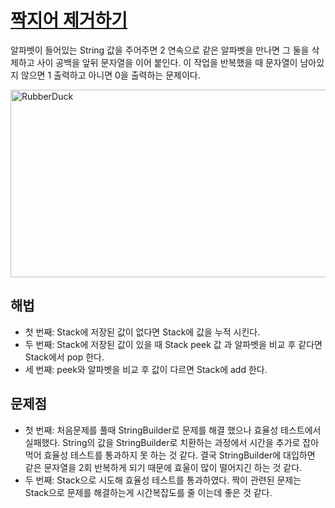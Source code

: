 # [짝지어 제거하기](https://github.com/malvr00/Java-algorithm/blob/master/programmers/level2/stap46/src/Main.java)

알파벳이 들어있는 String 값을 주어주면 2 연속으로 같은 알파벳을 만나면 그 둘을 삭제하고 사이 공백을 앞뒤 문자열을 이어 붙인다. 이 작업을 반복했을 때 문자열이 남아있지 않으면 1 출력하고 아니면 0을 출력하는 문제이다.<br/>

<img src="https://github.com/malvr00/Java-algorithm/assets/77275513/3d489fe6-c531-4bfb-b41b-0d87b7a04db0" width="600px" height="300px"
title="100px" alt="RubberDuck"></img><br/>

## 해법
* 첫 번째: Stack에 저장된 값이 없다면 Stack에 값을 누적 시킨다.
* 두 번째: Stack에 저장된 값이 있을 때 Stack peek 값 과 알파벳을 비교 후 같다면 Stack에서 pop 한다.
* 세 번째: peek와 알파벳을 비교 후 값이 다르면 Stack에 add 한다.



## 문제점
* 첫 번째: 처음문제를 풀때 StringBuilder로 문제를 해결 했으나 효율성 테스트에서 실패했다. String의 값을 StringBuilder로 치환하는 과정에서 시간을 추가로 잡아 먹어 효율성 테스트를 통과하지 못 하는 것 같다. 결국 StringBuilder에 대입하면 같은 문자열을 2회 반복하게 되기 때문에 효울이 많이 떨어지긴 하는 것 같다.
* 두 번째: Stack으로 시도해 효율성 테스트를 통과하였다. 짝이 관련된 문제는 Stack으로 문제를 해결하는게 시간복잡도를 줄 이는데 좋은 것 같다.